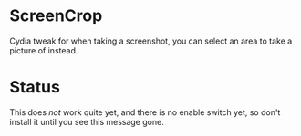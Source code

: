 ScreenCrop
==========

Cydia tweak for when taking a screenshot, you can select an area to take a picture of instead.

Status
======

This does *not* work quite yet, and there is no enable switch yet, so don't install it until you see this message gone.
